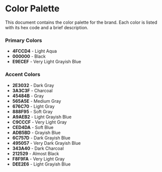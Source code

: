 # Color Palette

This document contains the color palette for the brand. Each color is listed with its hex code and a brief description.

### Primary Colors
- **4FCCD4** - Light Aqua
- **000000** - Black
- **E9ECEF** - Very Light Grayish Blue

### Accent Colors
- **2E3032** - Dark Gray
- **3A3C3F** - Charcoal
- **45484B** - Gray
- **565A5E** - Medium Gray
- **676C70** - Light Gray
- **888F95** - Soft Gray
- **A9AEB2** - Light Grayish Blue
- **C9CCCF** - Very Light Gray
- **CED4DA** - Soft Blue
- **ADB5BD** - Grayish Blue
- **6C757D** - Dark Grayish Blue
- **495057** - Very Dark Grayish Blue
- **343A40** - Dark Charcoal
- **212529** - Almost Black
- **F8F9FA** - Very Light Gray
- **DEE2E6** - Light Grayish Blue
